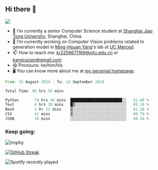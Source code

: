 ## Hi there 👋

![](https://komarev.com/ghpvc/?username=Kr-Panghu)
- 🌱 I’m currently a senior Computer Science student at [Shanghai Jiao Tong University](https://www.sjtu.edu.cn), Shanghai, China.
- 🔭 I’m currently working on Computer Vision problems related to generation model in [Ming-Hsuan Yang](https://faculty.ucmerced.edu/mhyang/)'s lab at [UC Merced](https://www.ucmerced.edu/).
- 📫 How to reach me: kr2256671169@sjtu.edu.cn or kangruicen@gmail.com
- 😄 Pronouns: he/him/his
- 🖥️ You can know more about me at [my personal homepage](https://kr-panghu.github.io).

<!--START_SECTION:waka-->

```rust
From: 15 August 2024 - To: 14 September 2024

Total Time: 86 hrs 56 mins

Python       79 hrs 44 mins  ███████████████████████░░   91.68 %
Text         4 hrs 30 mins   █▒░░░░░░░░░░░░░░░░░░░░░░░   05.18 %
Bash         1 hr 22 mins    ▒░░░░░░░░░░░░░░░░░░░░░░░░   01.58 %
CSV          41 mins         ▒░░░░░░░░░░░░░░░░░░░░░░░░   00.79 %
JSON         28 mins         ░░░░░░░░░░░░░░░░░░░░░░░░░   00.54 %
```

<!--END_SECTION:waka-->

<h3 align="left">Keep going:</h3>

![trophy](https://github-profile-trophy.vercel.app/?username=Kr-Panghu&theme=onedark&title=MultiLanguage,Stars,Followers,Repositories,Commits,Experience)

[![GitHub Streak](https://github-readme-streak-stats.herokuapp.com/?user=Kr-Panghu)](https://git.io/streak-stats)

![Spotify recently played](https://spotify-recently-played-readme.vercel.app/api?user=313cmgdfngjjlfotpedtywb7cpca)
